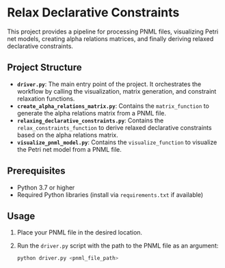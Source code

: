 # Relax Declarative Constraints

This project provides a pipeline for processing PNML files, visualizing Petri net models, creating alpha relations matrices, and finally deriving relaxed declarative constraints.

## Project Structure

- **`driver.py`**: The main entry point of the project. It orchestrates the workflow by calling the visualization, matrix generation, and constraint relaxation functions.
- **`create_alpha_relations_matrix.py`**: Contains the `matrix_function` to generate the alpha relations matrix from a PNML file.
- **`relaxing_declarative_constraints.py`**: Contains the `relax_constraints_function` to derive relaxed declarative constraints based on the alpha relations matrix.
- **`visualize_pnml_model.py`**: Contains the `visualize_function` to visualize the Petri net model from a PNML file.

## Prerequisites

- Python 3.7 or higher
- Required Python libraries (install via `requirements.txt` if available)

## Usage

1. Place your PNML file in the desired location.
2. Run the `driver.py` script with the path to the PNML file as an argument:

   ```bash
   python driver.py <pnml_file_path>